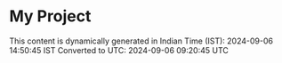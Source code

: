 # My Project

This content is dynamically generated in Indian Time (IST): 2024-09-06 14:50:45 IST
Converted to UTC: 2024-09-06 09:20:45 UTC
